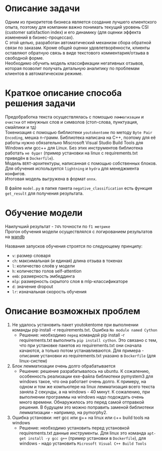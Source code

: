 # Описание задачи
Одним из приоритетов бизнеса является создание лучшего клиентского опыта, поэтому для компании важно понимать текущий уровень CSI (customer satisfaction index) и его динамику (для оценки эффекта изменений в бизнес-процессах).  
С этой целью, разработан автоматический механизм сбора обратной связи по заказам. Кроме общей оценки удовлетворённости, клиенты оставляют обратную связь в виде текстового комментария/отзыва в свободной форме.  
Необходимо обучить модель классификации негативных отзывов, которая позволит получать детальную аналитику по проблемам клиентов в автоматическом режиме.

# Краткое описание способа решения задачи

Предобработка текста осуществлялась с помощью `лемматизации` и `очистки` от ненужных слов и символов (стоп-слова, пунктуация, смайлики и тд)  
Токенизация с помощью библиотеки `youtokentome` по методу `Byte Pair Encoding`, мешка n-грамм. Библиотека написана на С++, поэтому для её работы нужно обязательно Miscrosoft Visual Studio Build Tools для Windows или gcc++ для Linux. Без этих инструментов библиотека работать `не будет` (пример установки на linux с requirements.txt приведён в `Dockerfile`).  
Модель `BERT`-архитектуры, написанная с помощью собственных блоков. Для обучения используется `lightning` и `hydra` для менеджмента конфигов.  
Итоговая модель выгружена в формат `onnx`.  

В файле `model.py` в папке пакета `negative_classification` есть функция `get_result` для получения результата.


# Обучение модели
Наилучший результат - `74%` точности по `f1 метрике`  
Прогон обучения модели осуществлялся с логированием результатов на [wandb](https://wandb.ai/lost_in_thoughts/NLP_Neg)

Названия запусков обучения строятся по следующему принципу:
- `v`: размер словаря
- `ch`: максимальная (и единая) длина отзыва в токенах
- `l`: количество слоёв у модели
- `h`: количество голов self-attention
- `emb`: размерность эмбеддинга
- `mlp`: размерность скрытого слоя в mlp-классификаторе
- `d`: значение dropout
- `lr`: изначальная скорость обучения

# Описание возможных проблем

1) Не удалось установить пакет youtokentome при выполнении команды pip install -r requirements.txt. Ошибка `No module named Cython`
    - Решение: необходимо `перед` командой pip install -r requirements.txt выполнить `pip install cython`. Это связано с тем, что при установке пакетов из requirements.txt они сначала качаются, а только потом устанавливаются. Для примера - описание установки из requirements.txt указано в `Dockerfile` (для linux-систем)
2) Блок лемматизации очень долго обрабатывается
    - Решение: решение разрабатывалось на ubuntu. К сожалению, особенность реализации exe-файла библиотеки pymystem3 для windows такое, что она работает очень долго. К примеру, на одном и том же компьютере на linux лемматизация всего текста заняла 2 секунды, а на windows - 40 минут. К сожалению, при выполнении программы на windows надо подождать очень много времени. Обнаружилось это перед самой отправкой решения. В будущем это можно поправить заменой библиотеки лемматизации - например, на pymorphy2.
3) Ошибка установки: нет gcc или g++ на linux или c++ build tools на windows
    - Решение: необходимо установить перед установкой requirements.txt данные инструменты. Для linux это команда `apt-get install -y gcc g++` (пример установки в `Dockerfile`), для windows - надо установить `Microsoft Visual C++ Build Tools`
